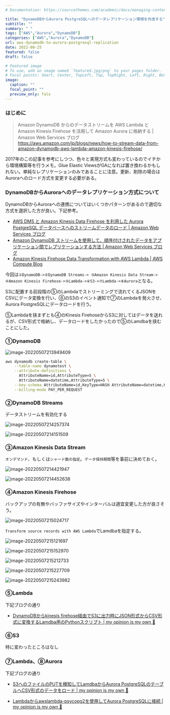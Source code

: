 ```yaml
---
# Documentation: https://sourcethemes.com/academic/docs/managing-content/

title: "DynamoDBからAurora PostgreSQLへのデータレプリケーション環境を作成する"
subtitle: ""
summary: " "
tags: ["AWS","Aurora","DynamoDB"]
categories: ["AWS","Aurora","DynamoDB"]
url: aws-dynamodb-to-aurora-postgresql-replication
date: 2022-08-25
featured: false
draft: false

# Featured image
# To use, add an image named `featured.jpg/png` to your pages folder.
# Focal points: Smart, Center, TopLeft, Top, TopRight, Left, Right, BottomLeft, Bottom, BottomRight.
image:
  caption: ""
  focal_point: ""
  preview_only: fals
---
```


### はじめに

> Amazon DynamoDB からのデータストリームを AWS Lambda と Amazon Kinesis Firehose を活用して Amazon Aurora に格納する | Amazon Web Services ブログ https://aws.amazon.com/jp/blogs/news/how-to-stream-data-from-amazon-dynamodb-aws-lambda-amazon-kinesis-firehose/

2017年のこの記事を参考にしつつ、色々と実現方式も変わっているのでイチから環境構築等を行うメモ。Glue Elastic ViewsがGAになれば置き換わるかもしれない。単純なレプリケーションのみであることに注意。更新、削除の場合はAuroraへのロード方式を変更する必要がある。

### DynamoDBからAuroraへのデータレプリケーション方式について

DynamoDBからAuroraへの連携についてはいくつかパターンがあるので適切な方式を選択した方が良い。下記参考。

- [AWS DMS と Amazon Kinesis Data Firehose を利用した Aurora PostgreSQL データベースへのストリームデータのロード \| Amazon Web Services ブログ](https://aws.amazon.com/jp/blogs/news/stream-data-into-an-aurora-postgresql-database-using-aws-dms-and-amazon-kinesis-data-firehose/)
- [Amazon DynamoDB ストリームを使用して、順序付けされたデータをアプリケーション間でレプリケーションする方法 \| Amazon Web Services ブログ](https://aws.amazon.com/jp/blogs/news/how-to-perform-ordered-data-replication-between-applications-by-using-amazon-dynamodb-streams/)
- [Amazon Kinesis Firehose Data Transformation with AWS Lambda \| AWS Compute Blog](https://aws.amazon.com/jp/blogs/compute/amazon-kinesis-firehose-data-transformation-with-aws-lambda/)

今回は`①DynamoDB->②DynamoDB Streams-> ③Amazon Kinesis Data Stream-> ④Amazon Kinesis Firehose->⑤Lambda->⑥S3->⑦Lambda->⑧Aurora`となる。

S3に配置する前段階の⑤のLambdaでストリーミングで流れてくるJSONをCSVにデータ変換を行い、⑥のS3のイベント通知で⑦のLambdaを発火させ、Aurora PostgreSQLにデータロードを行う。

⑤Lambdaを挟まずとも④のKinesis FirehoseからS3に対してはデータを送れるが、CSV形式で格納し、データロードをしたかったので⑤のLamdbaを挟むことにした。

### ①DynamoDB

![image-20220507213949409](image-20220507213949409.png)

```sh
aws dynamodb create-table \
    --table-name dynamotest \
    --attribute-definitions \
      AttributeName=id,AttributeType=S \
      AttributeName=datetime,AttributeType=S \
    --key-schema AttributeName=id,KeyType=HASH AttributeName=datetime,KeyType=RANGE \
    --billing-mode PAY_PER_REQUEST
```

### ②DynamoDB Streams

データストリームを有効化する

![image-20220507214257374](image-20220507214257374.png)

![image-20220507214151509](image-20220507214151509.png)

### ③Amazon Kinesis Data Stream

`オンデマンド`、もしくは`シャード数の指定`。`データ保持期間`等を事前に決めておく。

![image-20220507214421947](image-20220507214421947.png)

![image-20220507214452638](image-20220507214452638.png)

### ④Amazon Kinesis Firehose

バックアップの有無やバッファサイズやインターバルは適宜変更した方が良さそう。

![image-20220507215024717](image-20220507215024717.png)

`Transform source records with AWS Lambda`でLamdbaを指定する。

![image-20220507215121697](image-20220507215121697.png)

![image-20220507215152970](image-20220507215152970.png)

![image-20220507215212733](image-20220507215212733.png)

![image-20220507215227709](image-20220507215227709.png)

![image-20220507215243982](image-20220507215243982.png)

### ⑤Lambda

下記ブログの通り

- [DynamoDBからkinesis firehose経由でS3に出力時にJSON形式からCSV形式に変換するLamdba用のPythonスクリプト \| my opinion is my own 👋](https://zatoima.github.io/aws-dynamodb-to-s3-csv-transform-python-lamdba/)

### ⑥S3

特に変わったところはなし

### ⑦Lambda、⑧Aurora

下記ブログの通り

- [S3へのファイルのPUTを検知してLamdbaからAurora PostgreSQLのテーブルへCSV形式のデータをロード \| my opinion is my own 👋](https://zatoima.github.io/aws-aurora-postgres-lambda-s3-event/)

- [Lambdaからawslambda\-psycopg2を使用してAurora PostgreSQLに接続 \| my opinion is my own 👋](https://zatoima.github.io/aws-aurora-postgres-psycopg2-lambda/)
